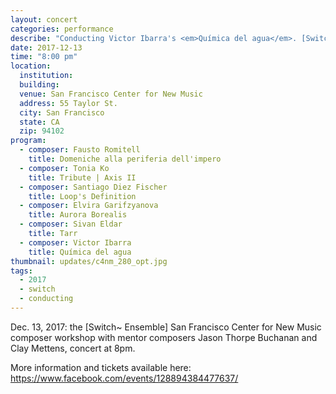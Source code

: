 ```yaml
---
layout: concert
categories: performance
describe: "Conducting Victor Ibarra's <em>Química del agua</em>. [Switch~ Ensemble] afternoon Composer workshop with mentors Jason Thorpe Buchanan and Clay Mettens."
date: 2017-12-13
time: "8:00 pm"
location:
  institution:
  building:
  venue: San Francisco Center for New Music
  address: 55 Taylor St.
  city: San Francisco
  state: CA
  zip: 94102
program:
  - composer: Fausto Romitell
    title: Domeniche alla periferia dell'impero
  - composer: Tonia Ko
    title: Tribute | Axis II
  - composer: Santiago Diez Fischer
    title: Loop's Definition
  - composer: Elvira Garifzyanova
    title: Aurora Borealis
  - composer: Sivan Eldar
    title: Tarr
  - composer: Victor Ibarra
    title: Química del agua
thumbnail: updates/c4nm_280_opt.jpg
tags:
  - 2017
  - switch
  - conducting
---
```


Dec. 13, 2017: the [Switch~ Ensemble] San Francisco Center for New Music composer workshop with mentor composers Jason Thorpe Buchanan and Clay Mettens, concert at 8pm.

More information and tickets available here: <a href="https://www.facebook.com/events/128894384477637/" target="blank">https://www.facebook.com/events/128894384477637/ </a>

<!-- should we have a separate field for ticket sales and time -->
